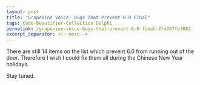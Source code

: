 ```yaml
---
layout: post
title: "GrapeVine Voice: Bugs That Prevent 6.0 Final"
tags: Code-Beautifier-Collection Delphi
permalink: /grapevine-voice-bugs-that-prevent-6-0-final-2fd207fe3882
excerpt_separator: <!--more-->
---
```

There are still 14 items on the list which prevent 6.0 from running out of the door. Therefore I wish I could fix them all during the Chinese New Year holidays.

Stay tuned.
<!--more-->